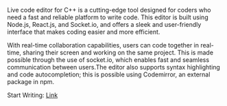 Live code editor for C++ is a cutting-edge tool designed for  coders who need a fast and reliable platform to write  code. This editor is built using Node.js, React.js, and Socket.io, and offers a sleek and user-friendly interface that makes coding easier and more efficient.

With real-time collaboration capabilities, users can code together in real-time, sharing their screen and working on the same project. This is made possible through the use of socket.io, which enables fast and seamless communication between users.The editor also supports syntax highlighting and code autocompletion; this is possible using Codemirror, an external package in npm.

Start Writing: [Link](https://live-code-editor.onrender.com/)
